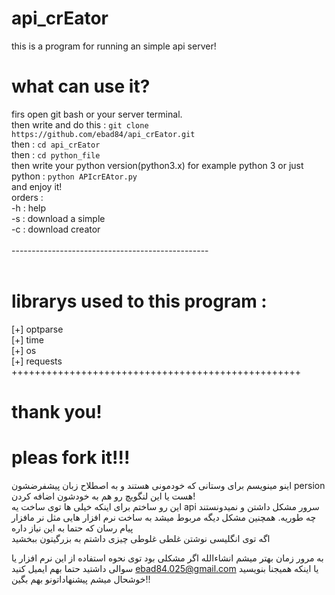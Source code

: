 # api_crEator<br/>
this is a program for running an simple api server!<br/>
# what can use it?<br/>
firs open git bash or your server terminal.<br/>
then write and do this : `git clone https://github.com/ebad84/api_crEator.git`<br/>
then : `cd api_crEator`<br/>
then : `cd python_file`<br/>
then write your python version(python3.x) for example python 3 or just python : `python APIcrEAtor.py`<br/>
and enjoy it!<br/>
orders : <br/>
-h : help<br/>
-s : download a simple<br/>
-c : download creator<br/>
<br/>
-------------------------------------------------<br/>
<br/>
# librarys used to this program : <br/>
[+] optparse<br/>
[+] time<br/>
[+] os<br/>
[+] requests<br/>
++++++++++++++++++++++++++++++++++++++++++++++++++<br/>
# thank you!<br/>
# pleas fork it!!!<br/>
اینو مینویسم برای وستانی که خودمونی هستند و به اصطلاح زبان پیشفرضشون persion هست یا این لنگویچ رو هم به خودشون اضافه کردن!
<br/>
این رو ساختم برای اینکه خیلی ها توی ساخت یه api سرور مشکل داشتن و نمیدونستند چه طوریه. همچنین مشکل دیگه مربوط میشد به ساخت نرم افزار هایی مثل نر مافزار پیام رسان که حتما به این نیاز داره
<br/>
اگه توی انگلیسی نوشتن غلطی غلوطی چیزی داشتم به بزرگیتون ببخشید

به مرور زمان بهتر میشم انشاءالله
اگر مشکلی بود توی نحوه استفاده از این نرم افزار یا سوالی داشتید حتما بهم ایمیل کنید
ebad84.025@gmail.com
یا اینکه همیجنا بنویسید
خوشحال میشم پیشنهاداتونو بهم بگین!!
